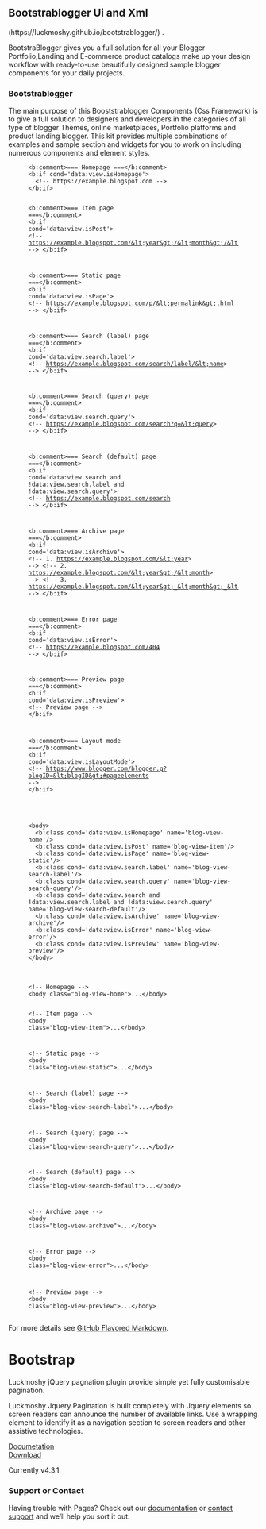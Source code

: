 ## Bootstrablogger Ui and Xml
<link rel="stylesheet" href="https://stackpath.bootstrapcdn.com/bootstrap/4.4.1/css/bootstrap.min.css" integrity="sha384-Vkoo8x4CGsO3+Hhxv8T/Q5PaXtkKtu6ug5TOeNV6gBiFeWPGFN9MuhOf23Q9Ifjh" crossorigin="anonymous">
(https://luckmoshy.github.io/bootstrablogger/) .

BootstraBlogger gives you a full solution for all your Blogger Portfolio,Landing and E-commerce product catalogs make up your design workflow with ready-to-use beautifully designed sample blogger components for your daily projects. 
### Bootstrablogger

The main purpose of this Booststrablogger Components (Css Framework) is to give a full solution to designers and developers in the categories of all type of blogger Themes, online marketplaces, Portfolio platforms and product landing blogger. This kit provides multiple combinations of examples and sample section and widgets for you to work on including numerous components and element styles. 

<figure class="highlight"><pre><code class="language-html" data-lang="html"><span class="nt">&lt;b:comment&gt;</span>=== Homepage ===<span class="nt">&lt;/b:comment&gt;</span>
<span class="nt">&lt;b:if</span> <span class="na">cond=</span><span class="s">'data:view.isHomepage'</span><span class="nt">&gt;</span>
  <span class="c">&lt;!-- https://example.blogspot.com --&gt;</span>
<span class="nt">&lt;/b:if&gt;</span>

<span class="nt">&lt;b:comment&gt;</span>=== Item page ===<span class="nt">&lt;/b:comment&gt;</span>
<span class="nt">&lt;b:if</span> <span class="na">cond=</span><span class="s">'data:view.isPost'</span><span class="nt">&gt;</span>
  <span class="c">&lt;!-- https://example.blogspot.com/&lt;year&gt;/&lt;month&gt;/&lt;permalink&gt;.html --&gt;</span>
<span class="nt">&lt;/b:if&gt;</span>

<span class="nt">&lt;b:comment&gt;</span>=== Static page ===<span class="nt">&lt;/b:comment&gt;</span>
<span class="nt">&lt;b:if</span> <span class="na">cond=</span><span class="s">'data:view.isPage'</span><span class="nt">&gt;</span>
  <span class="c">&lt;!-- https://example.blogspot.com/p/&lt;permalink&gt;.html --&gt;</span>
<span class="nt">&lt;/b:if&gt;</span>

<span class="nt">&lt;b:comment&gt;</span>=== Search (label) page ===<span class="nt">&lt;/b:comment&gt;</span>
<span class="nt">&lt;b:if</span> <span class="na">cond=</span><span class="s">'data:view.search.label'</span><span class="nt">&gt;</span>
  <span class="c">&lt;!-- https://example.blogspot.com/search/label/&lt;name&gt; --&gt;</span>
<span class="nt">&lt;/b:if&gt;</span>

<span class="nt">&lt;b:comment&gt;</span>=== Search (query) page ===<span class="nt">&lt;/b:comment&gt;</span>
<span class="nt">&lt;b:if</span> <span class="na">cond=</span><span class="s">'data:view.search.query'</span><span class="nt">&gt;</span>
  <span class="c">&lt;!-- https://example.blogspot.com/search?q=&lt;query&gt; --&gt;</span>
<span class="nt">&lt;/b:if&gt;</span>

<span class="nt">&lt;b:comment&gt;</span>=== Search (default) page ===<span class="nt">&lt;/b:comment&gt;</span>
<span class="nt">&lt;b:if</span> <span class="na">cond=</span><span class="s">'data:view.search and !data:view.search.label and !data:view.search.query'</span><span class="nt">&gt;</span>
  <span class="c">&lt;!-- https://example.blogspot.com/search --&gt;</span>
<span class="nt">&lt;/b:if&gt;</span>

<span class="nt">&lt;b:comment&gt;</span>=== Archive page ===<span class="nt">&lt;/b:comment&gt;</span>
<span class="nt">&lt;b:if</span> <span class="na">cond=</span><span class="s">'data:view.isArchive'</span><span class="nt">&gt;</span>
  <span class="c">&lt;!-- 1. https://example.blogspot.com/&lt;year&gt; --&gt;</span>
  <span class="c">&lt;!-- 2. https://example.blogspot.com/&lt;year&gt;/&lt;month&gt; --&gt;</span>
  <span class="c">&lt;!-- 3. https://example.blogspot.com/&lt;year&gt;_&lt;month&gt;_&lt;day&gt;_archive.html --&gt;</span>
<span class="nt">&lt;/b:if&gt;</span>

<span class="nt">&lt;b:comment&gt;</span>=== Error page ===<span class="nt">&lt;/b:comment&gt;</span>
<span class="nt">&lt;b:if</span> <span class="na">cond=</span><span class="s">'data:view.isError'</span><span class="nt">&gt;</span>
  <span class="c">&lt;!-- https://example.blogspot.com/404 --&gt;</span>
<span class="nt">&lt;/b:if&gt;</span>

<span class="nt">&lt;b:comment&gt;</span>=== Preview page ===<span class="nt">&lt;/b:comment&gt;</span>
<span class="nt">&lt;b:if</span> <span class="na">cond=</span><span class="s">'data:view.isPreview'</span><span class="nt">&gt;</span>
  <span class="c">&lt;!-- Preview page --&gt;</span>
<span class="nt">&lt;/b:if&gt;</span>

<span class="nt">&lt;b:comment&gt;</span>=== Layout mode ===<span class="nt">&lt;/b:comment&gt;</span>
<span class="nt">&lt;b:if</span> <span class="na">cond=</span><span class="s">'data:view.isLayoutMode'</span><span class="nt">&gt;</span>
  <span class="c">&lt;!-- https://www.blogger.com/blogger.g?blogID=&lt;blogID&gt;#pageelements --&gt;</span>
<span class="nt">&lt;/b:if&gt;</span></code></pre></figure>
<br/>
<figure class="highlight"><pre><code class="language-html" data-lang="html"><span class="nt">&lt;body&gt;</span>
  <span class="nt">&lt;b:class</span> <span class="na">cond=</span><span class="s">'data:view.isHomepage'</span> <span class="na">name=</span><span class="s">'blog-view-home'</span><span class="nt">/&gt;</span>
  <span class="nt">&lt;b:class</span> <span class="na">cond=</span><span class="s">'data:view.isPost'</span> <span class="na">name=</span><span class="s">'blog-view-item'</span><span class="nt">/&gt;</span>
  <span class="nt">&lt;b:class</span> <span class="na">cond=</span><span class="s">'data:view.isPage'</span> <span class="na">name=</span><span class="s">'blog-view-static'</span><span class="nt">/&gt;</span>
  <span class="nt">&lt;b:class</span> <span class="na">cond=</span><span class="s">'data:view.search.label'</span> <span class="na">name=</span><span class="s">'blog-view-search-label'</span><span class="nt">/&gt;</span>
  <span class="nt">&lt;b:class</span> <span class="na">cond=</span><span class="s">'data:view.search.query'</span> <span class="na">name=</span><span class="s">'blog-view-search-query'</span><span class="nt">/&gt;</span>
  <span class="nt">&lt;b:class</span> <span class="na">cond=</span><span class="s">'data:view.search and !data:view.search.label and !data:view.search.query'</span> <span class="na">name=</span><span class="s">'blog-view-search-default'</span><span class="nt">/&gt;</span>
  <span class="nt">&lt;b:class</span> <span class="na">cond=</span><span class="s">'data:view.isArchive'</span> <span class="na">name=</span><span class="s">'blog-view-archive'</span><span class="nt">/&gt;</span>
  <span class="nt">&lt;b:class</span> <span class="na">cond=</span><span class="s">'data:view.isError'</span> <span class="na">name=</span><span class="s">'blog-view-error'</span><span class="nt">/&gt;</span>
  <span class="nt">&lt;b:class</span> <span class="na">cond=</span><span class="s">'data:view.isPreview'</span> <span class="na">name=</span><span class="s">'blog-view-preview'</span><span class="nt">/&gt;</span>
<span class="nt">&lt;/body&gt;</span></code></pre></figure>
<br/>
<figure class="highlight"><pre><code class="language-html" data-lang="html"><span class="c">&lt;!-- Homepage --&gt;</span>
<span class="nt">&lt;body</span> <span class="na">class=</span><span class="s">"blog-view-home"</span><span class="nt">&gt;</span>...<span class="nt">&lt;/body&gt;</span>

<span class="c">&lt;!-- Item page --&gt;</span>
<span class="nt">&lt;body</span> <span class="na">class=</span><span class="s">"blog-view-item"</span><span class="nt">&gt;</span>...<span class="nt">&lt;/body&gt;</span>

<span class="c">&lt;!-- Static page --&gt;</span>
<span class="nt">&lt;body</span> <span class="na">class=</span><span class="s">"blog-view-static"</span><span class="nt">&gt;</span>...<span class="nt">&lt;/body&gt;</span>

<span class="c">&lt;!-- Search (label) page --&gt;</span>
<span class="nt">&lt;body</span> <span class="na">class=</span><span class="s">"blog-view-search-label"</span><span class="nt">&gt;</span>...<span class="nt">&lt;/body&gt;</span>

<span class="c">&lt;!-- Search (query) page --&gt;</span>
<span class="nt">&lt;body</span> <span class="na">class=</span><span class="s">"blog-view-search-query"</span><span class="nt">&gt;</span>...<span class="nt">&lt;/body&gt;</span>

<span class="c">&lt;!-- Search (default) page --&gt;</span>
<span class="nt">&lt;body</span> <span class="na">class=</span><span class="s">"blog-view-search-default"</span><span class="nt">&gt;</span>...<span class="nt">&lt;/body&gt;</span>

<span class="c">&lt;!-- Archive page --&gt;</span>
<span class="nt">&lt;body</span> <span class="na">class=</span><span class="s">"blog-view-archive"</span><span class="nt">&gt;</span>...<span class="nt">&lt;/body&gt;</span>

<span class="c">&lt;!-- Error page --&gt;</span>
<span class="nt">&lt;body</span> <span class="na">class=</span><span class="s">"blog-view-error"</span><span class="nt">&gt;</span>...<span class="nt">&lt;/body&gt;</span>

<span class="c">&lt;!-- Preview page --&gt;</span>
<span class="nt">&lt;body</span> <span class="na">class=</span><span class="s">"blog-view-preview"</span><span class="nt">&gt;</span>...<span class="nt">&lt;/body&gt;</span></code></pre></figure>
For more details see [GitHub Flavored Markdown](https://guides.github.com/features/mastering-markdown/).

### 

<div class="col-md-6 order-md-1 text-center text-md-left pr-md-5">
        <h1 class="mb-3 bd-text-purple-bright">Bootstrap</h1>
        <p class="lead">
Luckmoshy jQuery pagnation plugin  provide simple yet fully customisable pagination. </p>
        <p class="lead mb-4">
 <span class="s f-bold">Luckmoshy Jquery Pagination</span> is built completely with  Jquery elements so screen readers can announce the number of available links. Use a wrapping 
 element to identify it as a navigation section to screen readers and other assistive technologies.        </p>
        <div class="row mx-n2">
         <nav aria-label="Page navigation example mt-5">
 <ul id="luckmoshy" class="pagination pagination ">
   <!--luckmoshypagnation page are paging here-->
   </ul>
        </nav></div>
		<div class="row mx-n2 mt-5 mb-5 py-5">
          <div class="col-md px-2">
            <a href="pagnation.html" class="btn btn-lg btn-secondary w-100 mb-3" onclick="ga('send', 'event', 'Jumbotron actions', 'Get started', 'Get started');">Documetation</a>
          </div>
          <div class="col-md px-2">
            <a href="/docs/4.3/getting-started/download/" class="btn btn-lg btn-outline-secondary w-100 mb-3" onclick="ga('send', 'event', 'Jumbotron actions', 'Download', 'Download 4.3.1');">Download</a>
          </div>
        </div>
        <p class="text-muted mb-0">
          Currently v4.3.1
        </p>
      </div>

### Support or Contact

Having trouble with Pages? Check out our [documentation](https://help.github.com/categories/github-pages-basics/) or [contact support](https://github.com/contact) and we’ll help you sort it out.
